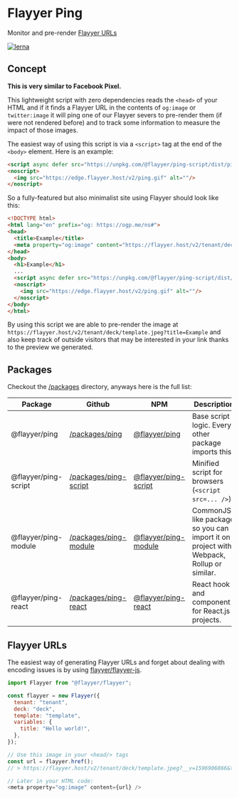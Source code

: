 # Flayyer Ping

Monitor and pre-render [Flayyer URLs](https://flayyer.com?ref=github)

[![lerna](https://img.shields.io/badge/maintained%20with-lerna-cc00ff.svg)](https://lerna.js.org/)

## Concept

**This is very similar to Facebook Pixel.**

This lightweight script with zero dependencies reads the `<head>` of your HTML and if it finds a Flayyer URL in the contents of `og:image` or `twitter:image` it will ping one of our Flayyer severs to pre-render them (if were not rendered before) and to track some information to measure the impact of those images.

The easiest way of using this script is via a `<script>` tag at the end of the `<body>` element. Here is an example:

```html
<script async defer src="https://unpkg.com/@flayyer/ping-script/dist/ping.min.js"></script>
<noscript>
  <img src="https://edge.flayyer.host/v2/ping.gif" alt=""/>
</noscript>
```

So a fully-featured but also minimalist site using Flayyer should look like this:

```html
<!DOCTYPE html>
<html lang="en" prefix="og: https://ogp.me/ns#">
<head>
  <title>Example</title>
  <meta property="og:image" content="https://flayyer.host/v2/tenant/deck/template.jpeg?title=Example" />
</head>
<body>
  <h1>Example</h1>
  ...
  <script async defer src="https://unpkg.com/@flayyer/ping-script/dist/ping.min.js"></script>
  <noscript>
    <img src="https://edge.flayyer.host/v2/ping.gif" alt=""/>
  </noscript>
</body>
</html>
```

By using this script we are able to pre-render the image at `https://flayyer.host/v2/tenant/deck/template.jpeg?title=Example` and also keep track of outside visitors that may be interested in your link thanks to the preview we generated.

## Packages

Checkout the [/packages](./packages) directory, anyways here is the full list:

| Package              | Github                                          | NPM                                                                    | Description                                                                            |
|----------------------|-------------------------------------------------|------------------------------------------------------------------------|----------------------------------------------------------------------------------------|
| @flayyer/ping        | [/packages/ping](./packages/ping)               | [@flayyer/ping](https://npmjs.com/package/@flayyer/ping)               | Base script logic. Every other package imports this.                                   |
| @flayyer/ping-script | [/packages/ping-script](./packages/ping-script) | [@flayyer/ping-script](https://npmjs.com/package/@flayyer/ping-script) | Minified script for browsers (`<script src=... />`)                                    |
| @flayyer/ping-module | [/packages/ping-module](./packages/ping-module) | [@flayyer/ping-module](https://npmjs.com/package/@flayyer/ping-module) | CommonJS-like package so you can import it on project with Webpack, Rollup or similar. |
| @flayyer/ping-react  | [/packages/ping-react](./packages/ping-react)   | [@flayyer/ping-react](https://npmjs.com/package/@flayyer/ping-react)   | React hook and component for React.js projects.                                        |

## Flayyer URLs

The easiest way of generating Flayyer URLs and forget about dealing with encoding issues is by using [flayyer/flayyer-js](https://github.com/flayyer/flayyer-js).

```js
import Flayyer from "@flayyer/flayyer";

const flayyer = new Flayyer({
  tenant: "tenant",
  deck: "deck",
  template: "template",
  variables: {
    title: "Hello world!",
  },
});

// Use this image in your <head/> tags
const url = flayyer.href();
// > https://flayyer.host/v2/tenant/deck/template.jpeg?__v=1596906866&title=Hello+world%21

// Later in your HTML code:
<meta property="og:image" content={url} />
```
